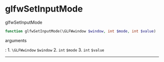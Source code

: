 # glfwSetInputMode
glfwSetInputMode

```php
function glfwSetInputMode(\GLFWwindow $window, int $mode, int $value) : void
```



arguments

:    1. `\GLFWwindow` `$window` 
    2. `int` `$mode` 
    3. `int` `$value` 



---
     